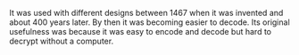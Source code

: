 It was used with different designs between 1467 when it was invented and about 400 years later.
By then it was becoming easier to decode.
Its original usefulness was because it was easy to encode and decode but hard to decrypt without a computer.
